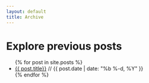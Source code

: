```yaml
---
layout: default
title: Archive
---
```

<div class="primary-box--content row-spacing">
    <div class="page-header">
        <h1 class="header-highlight--primary grungeheader">Explore previous posts</h1>
    </div>
    <div class="body body-spacing">
        <ul class="myposts">
        {% for post in site.posts %}
            <li><a href="{{ post.url }}">{{ post.title}}</a> //
            <span class="postDate">{{ post.date | date: "%b %-d, %Y" }}</span>
            </li>
        {% endfor %}
        </ul>
    </div>
</div>